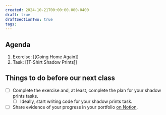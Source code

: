```yaml
---
created: 2024-10-21T00:00:00.000-0400
draft: true
draftSectionTwo: true
tags:
---
```

## Agenda
1. Exercise: [[Going Home Again]]
2. Task: [[T-Shirt Shadow Prints]]
## Things to do before our next class
- [ ] Complete the exercise and, at least, complete the plan for your shadow prints tasks.
	- [ ] Ideally, start writing code for your shadow prints task.
- [ ] Share evidence of your progress in your portfolio [on Notion](https://notion.so).